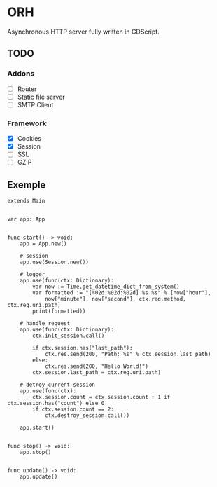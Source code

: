 # ORH

Asynchronous HTTP server fully written in GDScript.

## TODO

### Addons
- [ ] Router
- [ ] Static file server
- [ ] SMTP Client

### Framework
- [X] Cookies
- [X] Session
- [ ] SSL
- [ ] GZIP

## Exemple
```gdscript
extends Main


var app: App


func start() -> void:
    app = App.new()

    # session
    app.use(Session.new())

    # logger
    app.use(func(ctx: Dictionary):
        var now := Time.get_datetime_dict_from_system()
        var formatted := "[%02d:%02d:%02d] %s %s" % [now["hour"],
            now["minute"], now["second"], ctx.req.method, ctx.req.uri.path]
        print(formatted))

    # handle request
    app.use(func(ctx: Dictionary):
        ctx.init_session.call()

        if ctx.session.has("last_path"):
            ctx.res.send(200, "Path: %s" % ctx.session.last_path)
        else:
            ctx.res.send(200, "Hello World!")
        ctx.session.last_path = ctx.req.uri.path)

    # detroy current session
    app.use(func(ctx):
        ctx.session.count = ctx.session.count + 1 if ctx.session.has("count") else 0
        if ctx.session.count == 2:
            ctx.destroy_session.call())

    app.start()


func stop() -> void:
    app.stop()


func update() -> void:
    app.update()

```

